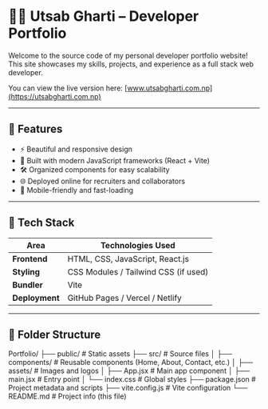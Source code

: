 # 🧑‍💻 Utsab Gharti – Developer Portfolio

Welcome to the source code of my personal developer portfolio website!  
This site showcases my skills, projects, and experience as a full stack web developer.

You can view the live version here: [www.utsabgharti.com.np](https://utsabgharti.com.np)

---

## 📌 Features

- ⚡ Beautiful and responsive design
- 🧩 Built with modern JavaScript frameworks (React + Vite)
- 🛠️ Organized components for easy scalability
- 🌐 Deployed online for recruiters and collaborators
- 📱 Mobile-friendly and fast-loading

---

## 🚀 Tech Stack

| Area        | Technologies Used                      |
|-------------|----------------------------------------|
| **Frontend**| HTML, CSS, JavaScript, React.js        |
| **Styling** | CSS Modules / Tailwind CSS (if used)   |
| **Bundler** | Vite                                    |
| **Deployment** | GitHub Pages / Vercel / Netlify     |

---

## 📂 Folder Structure

Portfolio/
├── public/ # Static assets
├── src/ # Source files
│ ├── components/ # Reusable components (Home, About, Contact, etc.)
│ ├── assets/ # Images and logos
│ ├── App.jsx # Main app component
│ ├── main.jsx # Entry point
│ └── index.css # Global styles
├── package.json # Project metadata and scripts
├── vite.config.js # Vite configuration
└── README.md # Project info (this file)